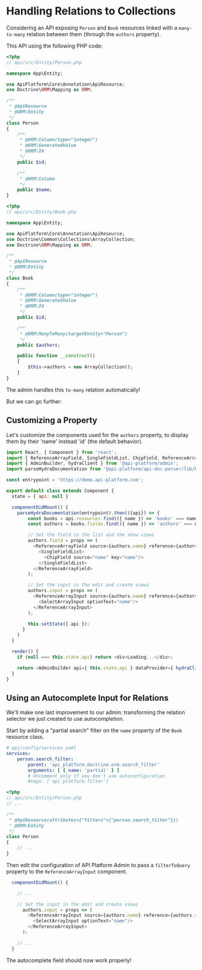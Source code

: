 # Handling Relations to Collections

Considering an API exposing `Person` and `Book` resources linked with a `many-to-many`
relation between them (through the `authors` property).

This API using the following PHP code:

```php
<?php
// api/src/Entity/Person.php

namespace App\Entity;

use ApiPlatform\Core\Annotation\ApiResource;
use Doctrine\ORM\Mapping as ORM;

/**
 * @ApiResource
 * @ORM\Entity
 */
class Person
{
    /**
     * @ORM\Column(type="integer")
     * @ORM\GeneratedValue
     * @ORM\Id
     */
    public $id;

    /**
     * @ORM\Column
     */
    public $name;
}
```

```php
<?php
// api/src/Entity/Book.php

namespace App\Entity;

use ApiPlatform\Core\Annotation\ApiResource;
use Doctrine\Common\Collections\ArrayCollection;
use Doctrine\ORM\Mapping as ORM;

/**
 * @ApiResource
 * @ORM\Entity
 */
class Book
{
    /**
     * @ORM\Column(type="integer")
     * @ORM\GeneratedValue
     * @ORM\Id
     */
    public $id;

    /**
     * @ORM\ManyToMany(targetEntity="Person")
     */
    public $authors;

    public function __construct()
    {
        $this->authors = new ArrayCollection();
    }
}
```

The admin handles this `to-many` relation automatically!

But we can go further:

## Customizing a Property

Let's customize the components used for the `authors` property, to display them by their 'name' instead 'id' (the default behavior).

```javascript
import React, { Component } from 'react';
import { ReferenceArrayField, SingleFieldList, ChipField, ReferenceArrayInput, SelectArrayInput } from 'react-admin';
import { AdminBuilder, hydraClient } from '@api-platform/admin';
import parseHydraDocumentation from '@api-platform/api-doc-parser/lib/hydra/parseHydraDocumentation';

const entrypoint = 'https://demo.api-platform.com';

export default class extends Component {
  state = { api: null }

  componentDidMount() {
    parseHydraDocumentation(entrypoint).then(({api}) => {
        const books = api.resources.find(({ name }) => 'books' === name)
        const authors = books.fields.find(({ name }) => 'authors' === name)

        // Set the field in the list and the show views
        authors.field = props => (
          <ReferenceArrayField source={authors.name} reference={authors.reference.name} key={authors.name} {...props}>
            <SingleFieldList>
              <ChipField source="name" key="name"/>
            </SingleFieldList>
          </ReferenceArrayField>
        );

        // Set the input in the edit and create views
        authors.input = props => (
          <ReferenceArrayInput source={authors.name} reference={authors.reference.name} label="Authors" key={authors.name} {...props} allowEmpty>
            <SelectArrayInput optionText="name"/>
          </ReferenceArrayInput>
        );

        this.setState({ api });
      }
    )
  }

  render() {
    if (null === this.state.api) return <div>Loading...</div>;

    return <AdminBuilder api={ this.state.api } dataProvider={ hydraClient(this.state.api) }/>
  }
}
```

## Using an Autocomplete Input for Relations

We'll make one last improvement to our admin: transforming the relation selector we just created to use autocompletion.

Start by adding a "partial search" filter on the `name` property of the `Book` resource class.

```yaml
# api/config/services.yaml
services:
    person.search_filter:
        parent: 'api_platform.doctrine.orm.search_filter'
        arguments: [ { name: 'partial' } ]
        # Uncomment only if you don't use autoconfiguration
        #tags: ['api_platform.filter']
```

```php
<?php
// api/src/Entity/Person.php
// ...

/**
 * @ApiResource(attributes={"filters"={"person.search_filter"}})
 * @ORM\Entity
 */
class Person
{
    // ...
}
```

Then edit the configuration of API Platform Admin to pass a `filterToQuery` property to the `ReferenceArrayInput` component.

```javascript
  componentDidMount() {

    // ...

    // Set the input in the edit and create views
      authors.input = props => (
        <ReferenceArrayInput source={authors.name} reference={authors.reference.name} label="Authors" key={authors.name} filterToQuery={searchText => ({ name: searchText })} {...props} allowEmpty>
          <SelectArrayInput optionText="name"/>
        </ReferenceArrayInput>
      );

    // ...
  }
```

The autocomplete field should now work properly!
